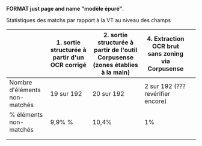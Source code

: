**FORMAT just page and name "modèle épuré"**. 

Statistiques des matchs par rapport à la VT au niveau des champs

|                                | 1. sortie structurée à partir d'un OCR corrigé | 2. sortie structurée à partir de l'outil Corpusense (zones établies à la main) | 4. Extraction OCR brut sans zoning via Corpusense |     |
| ------------------------------ | ---------------------------------------------- | ------------------------------------------------------------------------------ | ------------------------------------------------- | --- |
| Nombre  d'éléments non-matchés | 19 sur 192                                     | 20 sur 192                                                                     | 2 sur 192 (??? revérifier encore)                 |     |
| % éléments non-matchés         | 9,9% %                                         | 10,4%                                                                          | 1%                                                |     |
|                                |                                                |                                                                                |                                                   |     |
|                                |                                                |                                                                                |                                                   |     |



